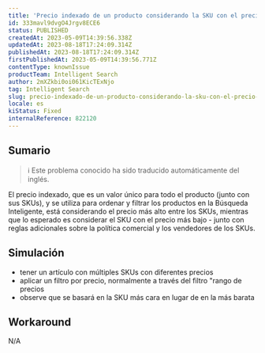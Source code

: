 ```yaml
---
title: 'Precio indexado de un producto considerando la SKU con el precio más alto en lugar del más bajo.'
id: 333mavl9dvgO4Jrgv8ECE6
status: PUBLISHED
createdAt: 2023-05-09T14:39:56.338Z
updatedAt: 2023-08-18T17:24:09.314Z
publishedAt: 2023-08-18T17:24:09.314Z
firstPublishedAt: 2023-05-09T14:39:56.771Z
contentType: knownIssue
productTeam: Intelligent Search
author: 2mXZkbi0oi061KicTExNjo
tag: Intelligent Search
slug: precio-indexado-de-un-producto-considerando-la-sku-con-el-precio-mas-alto-en-lugar-del-mas-bajo
locale: es
kiStatus: Fixed
internalReference: 822120
---
```


## Sumario

>ℹ️ Este problema conocido ha sido traducido automáticamente del inglés.


El precio indexado, que es un valor único para todo el producto (junto con sus SKUs), y se utiliza para ordenar y filtrar los productos en la Búsqueda Inteligente, está considerando el precio más alto entre los SKUs, mientras que lo esperado es considerar el SKU con el precio más bajo - junto con reglas adicionales sobre la política comercial y los vendedores de los SKUs.


##

## Simulación



- tener un artículo con múltiples SKUs con diferentes precios
- aplicar un filtro por precio, normalmente a través del filtro "rango de precios
- observe que se basará en la SKU más cara en lugar de en la más barata



## Workaround


N/A




